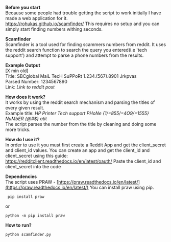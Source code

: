 **Before you start**\
Because some people had trouble getting the script to work initially I have made a web application for it.\
https://rohukas.github.io/scamfinder/
This requires no setup and you can simply start finding numbers withing seconds.

**Scamfinder**\
Scamfinder is a tool used for finding scammers numbers from reddit.
It uses the reddit search function to search the query you entered(i.e 'tech support') and attempt to parse a phone numbers from the results.

**Example Output**\
[X min old]\
Title: SBCglobal MaiL TecH SuPPoRt 1.234.(567).8901 Jrkpvas\
Parsed Number: 1234567890\
Link: _Link to reddit post_

**How does it work?**\
It works by using the reddit search mechanism and parsing the titles of every given result.\
Example title: _HP Printer Tech support PHoNe {1/=855/=4O9/=1555} NuMbER _{@#\$}_ atit_\
The script parses the number from the title by cleaning and doing some more tricks.

**How do I use it?**\
In order to use it you must first create a Reddit App and get the client_secret and client_id values.
You can create an app and get the client_id and client_secret using this guide:
https://redditclient.readthedocs.io/en/latest/oauth/
Paste the client_id and client_secret into the code

**Dependencies**\
The script uses PRAW - [https://praw.readthedocs.io/en/latest/](https://praw.readthedocs.io/en/latest/)
You can install praw using pip.

     pip install praw

or

    python -m pip install praw

**How to run?**

    python scamfinder.py

